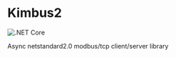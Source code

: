 # Kimbus2

![.NET Core](https://github.com/ptasz3k/Kimbus/workflows/.NET%20Core/badge.svg)

Async netstandard2.0 modbus/tcp client/server library
